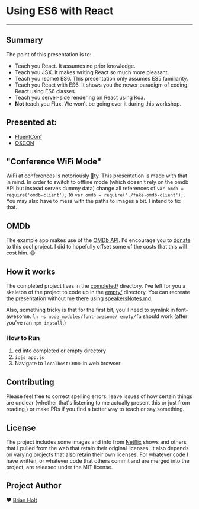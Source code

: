 # Using ES6 with React

---

## Summary

The point of this presentation is to:

- Teach you React. It assumes no prior knowledge.
- Teach you JSX. It makes writing React so much more pleasant.
- Teach you (some) ES6. This presentation only assumes ES5 familiarity.
- Teach you React with ES6. It shows you the newer paradigm of coding React using ES6 classes.
- Teach you server-side rendering on React using Koa.
- **Not** teach you Flux. We won't be going over it during this workshop.

## Presented at:

- [FluentConf](http://fluentconf.com/javascript-html-2015/public/schedule/speaker/163080)
- [OSCON](http://www.oscon.com/open-source-2015/public/schedule/detail/42482)

## "Conference WiFi Mode"

WiFi at conferences is notoriously :shit:ty. This presentation is made with that in mind. In order to switch to offline mode (which doesn't rely on the omdb API but instead serves dummy data) change all references of `var omdb = require('omdb-client');` to `var omdb = require('./fake-omdb-client');`. You may also have to mess with the paths to images a bit. I intend to fix that.

## OMDb

The example app makes use of the [OMDb API](http://www.omdbapi.com/). I'd encourage you to [donate](https://www.paypal.com/us/cgi-bin/webscr?cmd=_flow&SESSION=kJkypD7V20wEXHjaMvIev-FO98n9ar828jANAN2wDizKaeG_MfF-21yB2iK&dispatch=5885d80a13c0db1f8e263663d3faee8d96f000117187ac9edec8a65b311f447e) to this cool project. I did to hopefully offset some of the costs that this will cost him. :smile:

## How it works

The completed project lives in the [completed/](https://github.com/btholt/es6-react-pres/tree/master/completed) directory. I've left for you a skeleton of the project to code up in the [empty/](https://github.com/btholt/es6-react-pres/tree/master/empty) directory. You can recreate the presentation without me there using [speakersNotes.md](https://github.com/btholt/es6-react-pres/tree/master/speakersNotes.md).

Also, something tricky is that for the first bit, you'll need to symlink in font-awesome. `ln -s node_modules/font-awesome/ empty/fa` should work (after you've ran `npm install`.)

### How to Run
1. cd into completed or empty directory
2. `iojs app.js`
3. Navigate to `localhost:3000` in web browser

## Contributing

Please feel free to correct spelling errors, leave issues of how certain things are unclear (whether that's listening to me actually present this or just from reading,) or make PRs if you find a better way to teach or say something.

## License

The project includes some images and info from [Netflix](http://www.netflix.com) shows and others that I pulled from the web that retain their original licenses. It also depends on varying projects that also retain their own licenses. For whatever code I have written, or whatever code that others commit and are merged into the project, are released under the MIT license.

## Project Author

:heart: [Brian Holt](http://twitter.com/holtbt)
